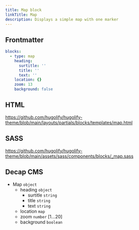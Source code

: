 ```yaml
---
title: Map block
linkTitle: Map
description: Displays a simple map with one marker
---
```


## Frontmatter

```yml
blocks:
  - type: map
    heading:
      surtitle: ''
      title: ''
      text: ''
    location: {}
    zoom: 13
    background: false
```

## HTML

https://github.com/hugolify/hugolify-theme/blob/main/layouts/partials/blocks/templates/map.html

## SASS

https://github.com/hugolify/hugolify-theme/blob/main/assets/sass/components/blocks/_map.sass

## Decap CMS

- Map `object`
  - heading `object`
    - surtitle `string`
    - title `string`
    - text `string`
  - location `map`
  - zoom `number` [1…20]
  - background `boolean`
